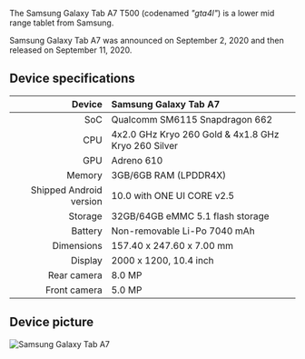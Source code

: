 
The Samsung Galaxy Tab A7 T500 (codenamed _"gta4l"_) is a lower mid range tablet from Samsung.

Samsung Galaxy Tab A7 was announced on September 2, 2020 and then released on September 11, 2020.

## Device specifications

| Device       | Samsung Galaxy Tab A7                             |
| -----------: | :-------------------------------------------------- |
| SoC          | Qualcomm SM6115 Snapdragon 662                      |
| CPU          | 4x2.0 GHz Kryo 260 Gold & 4x1.8 GHz Kryo 260 Silver |
| GPU          | Adreno 610                                          |
| Memory       | 3GB/6GB RAM (LPDDR4X)                               |
| Shipped Android version | 10.0 with ONE UI CORE v2.5               |
| Storage      | 32GB/64GB eMMC 5.1 flash storage                    |
| Battery      | Non-removable Li-Po 7040 mAh                        |
| Dimensions   | 157.40 x 247.60 x 7.00 mm                           |
| Display      | 2000 x 1200, 10.4 inch                              |
| Rear camera  | 8.0 MP                                              |
| Front camera | 5.0 MP                                              |

## Device picture

![Samsung Galaxy Tab A7](https://www.tradeinn.com/f/13884/138846067/samsung-galaxy-tab-a7-wifi-tablet-32gb-3gb-ram.jpg "Samsung Galaxy Tab A7 Dark Grey")
